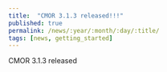 ```yaml
---
title:  "CMOR 3.1.3 released!!!"
published: true
permalink: /news/:year/:month/:day/:title/
tags: [news, getting_started]
---
```


CMOR 3.1.3 released

 

